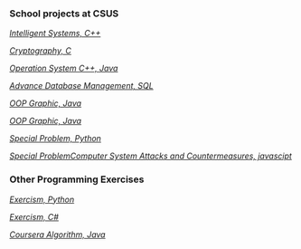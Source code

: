 ### School projects at CSUS



*[Intelligent Systems,  C++](https://github.com/aryue123321/school/tree/master/AI)* 

*[Cryptography,  C](https://github.com/aryue123321/school/tree/master/crypto)* 

*[Operation System  C++, Java](https://github.com/aryue123321/school/tree/master/OS)*

*[Advance Database Management, SQL](https://github.com/aryue123321/school/tree/master/Database)*

*[OOP Graphic, Java](https://github.com/aryue123321/school/tree/master/graphic)*

*[OOP Graphic, Java](https://github.com/aryue123321/school/tree/master/graphic)*

*[Special Problem, Python](https://github.com/aryue123321/school/tree/master/Special_problem)*

*[Special ProblemComputer System Attacks and Countermeasures, javascipt](https://github.com/aryue123321/school/tree/master/security)*

### Other Programming Exercises
*[Exercism,  Python](https://github.com/aryue123321/exercism/tree/master/python)*

*[Exercism,  C#](https://github.com/aryue123321/exercism/tree/master/csharp)*


*[Coursera Algorithm,  Java](https://github.com/aryue123321/coursera/tree/master/Algorithm)*
